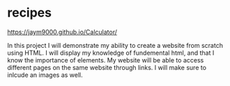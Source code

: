 # recipes
https://jaym9000.github.io/Calculator/ 

In this project I will demonstrate my ability to create a website from scratch using HTML. I will display my knowledge of fundemental html, and that I know the importance of elements. My website will be able to access different pages on the same website through links. I will make sure to inlcude an images as well.
